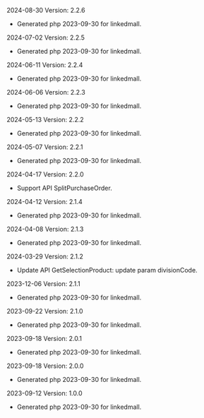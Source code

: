2024-08-30 Version: 2.2.6
- Generated php 2023-09-30 for linkedmall.

2024-07-02 Version: 2.2.5
- Generated php 2023-09-30 for linkedmall.

2024-06-11 Version: 2.2.4
- Generated php 2023-09-30 for linkedmall.

2024-06-06 Version: 2.2.3
- Generated php 2023-09-30 for linkedmall.

2024-05-13 Version: 2.2.2
- Generated php 2023-09-30 for linkedmall.

2024-05-07 Version: 2.2.1
- Generated php 2023-09-30 for linkedmall.

2024-04-17 Version: 2.2.0
- Support API SplitPurchaseOrder.


2024-04-12 Version: 2.1.4
- Generated php 2023-09-30 for linkedmall.

2024-04-08 Version: 2.1.3
- Generated php 2023-09-30 for linkedmall.

2024-03-29 Version: 2.1.2
- Update API GetSelectionProduct: update param divisionCode.


2023-12-06 Version: 2.1.1
- Generated php 2023-09-30 for linkedmall.

2023-09-22 Version: 2.1.0
- Generated php 2023-09-30 for linkedmall.

2023-09-18 Version: 2.0.1
- Generated php 2023-09-30 for linkedmall.

2023-09-18 Version: 2.0.0
- Generated php 2023-09-30 for linkedmall.

2023-09-12 Version: 1.0.0
- Generated php 2023-09-30 for linkedmall.

